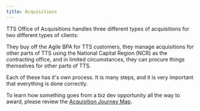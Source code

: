 ```yaml
---
title: Acquisitions
---
```


TTS Office of Acquisitions handles three different types of acquisitions for two different types of clients:

They buy off the Agile BPA for TTS customers, they manage acquisitions for other parts of TTS using the National Capital Region (NCR) as the contracting office, and in limited circumstances, they can procure things themselves for other parts of TTS.

Each of these has it's own process. It is many steps, and it is very important that everything is done correctly. 

To learn how something goes from a biz dev opportunity all the way to award, please review the [Acquisition Journey Map](https://pages.18f.gov/acqstack-journeymap).
